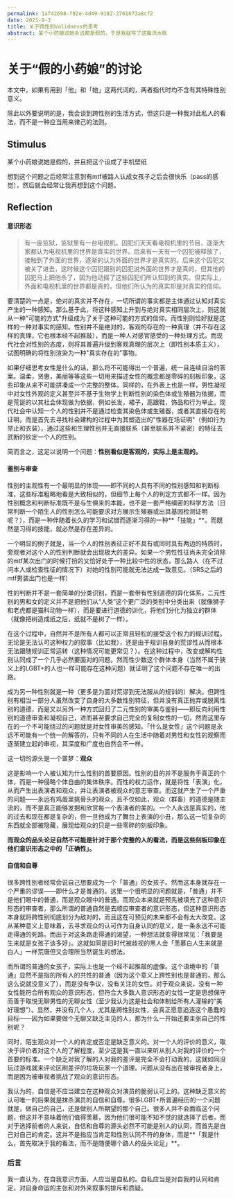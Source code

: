 ```yaml
---
permalink: 1af42698-f92e-4d49-9182-2761873a8cf2 
date: 2021-9-3
title: 关于跨性别Validness的思考
abstract: 某个小药娘说她永远都是假的，于是我就写了这篇流水账
---
```

# 关于“假的小药娘”的讨论

本文中，如果有用到「他」和「她」这两代词的，两者指代时均不含有其特殊性别意义。

除此以外要说明的是，我会谈到跨性别的生活方式，但这只是一种我对此私人的看法，而不是一种应当用来律己的法则。

## Stimulus

某个小药娘说她是假的，并且把这个设成了手机壁纸

想到这个问题之后经常注意到有mtf被路人认成女孩子之后会很快乐（pass的感觉），然后就会经常让我再想到这个问题。



## Reflection

#### 意识形态

> 有一座监狱，监狱里有一台电视机。囚犯们天天看电视机里的节目，逐渐大家都认为电视机里的世界是真实的世界。后来有一天有一个囚犯被释放了，接触到了外面的世界，逐渐的认为外面的世界才是真实的。后来这个囚犯又被关了进去，这时候这个囚犯跟别的囚犯说外面的世界才是真的，但其他的囚犯马上把他杀了，因为他动摇了这些囚犯们所认知到的真实。但实际上，外面和电视机里的世界都是真的，但他们所认为的真实却是对真实的信仰。

要清楚的一点是，绝对的真实并不存在，一切所谓的事实都是主体通过认知对真实产生的一种感知。那么基于此，将这种感知上升到与绝对真实相同层次上，则这就从一种"可能的方式"升级成为了关于这种可能的方式的信仰。而性别则恰好就是这样的一种对事实的感知。性别并不是绝对的，客观的存在的一种真理（并不存在这样的真理，它也根本经不起推敲），而是一种人对感官感受的一种处理方式。而现代社会对性别的态度，则将其普遍升级到客观真理的层次上（即性别本质主义），试图明确的将性别渲染为一种"真实存在的"事物。

如果仔细思考女性是什么的话，那么将不可能得出一个普遍，统一且连续自洽的答案。温柔，贤惠，美丽等等这些一切用来描述女性的概念都是零碎的刻板印象，这些印象从来不可能拼凑成一个完整的整体。同样的，在外表上也是一样，男性凝视中对女性外观的定义甚至并不基于生物学上判断性别的染色体或生殖器为依据，而是荒诞的以其社会体现做为依据，例如长发，裙子，高跟鞋，饰品和行为举止。现代社会中认知一个人的性别并不是通过检查其染色体或生殖器，或者其直接存在的证明，而是首先去寻找社会建构的过程中为其塑造出的"性器在场证明"（例如行为举止和衣装），通过这些和生理性别并无直接联系（甚至联系并不紧密）的特征去武断的钦定一个人的性别。

简而言之，这足以说明一个问题：**性别看似是客观的，实际上是主观的。** 

#### 鉴别与审查

性别的主观性有一个最明显的体现——即不同的人具有不同的性别感知和判断标准，这些标准粗略地看是大致相似的，但细节上每个人的判定方式都不一样。因为性别概念和判断标准既不是与生俱来的本能，也不是一套严格缜密的科学方法（日常判断一个陌生人的性别怎么可能要求对方展示生殖器或出具基因检测证明呢？），而是一种伴随着长久的学习和试错而逐渐习得的一种**「技能」**。而既然是习得的技能，就必然是存在差异的。

一个明显的例子就是，当一个人的性别表征正好不具有或同时具有两边的特质时，旁观者对这个人的性别判断就会出现极大的差异。如果一个男性性征尚未完全消除的mtf某次出门的时候打扮的又恰好处于一种比较中性的状态，那么路人（在不过问本人或检查性征的情况下）对她的性别可能就无法达成一致意见。（SRS之后的mtf男装出门也是一样）

性的判断并不是一套简单的分类识别，而是一套带有性别道德的异化体系。二元性别的男和女的定义并不是把他们从“人类”这个更广泛的类别中分类出来（就像狮子和老虎都是猫科动物一样），而是要进行道德的训化，将他们分化为独立的群体（就像把树造成纸之后，纸就不是树了一样）。

在这个过程中，自然并不是所有人都可以正常且轻松的接受这个权力的规训过程。无论是无法认可这种权力的叙事（比如我），还是由于规训自身的荒谬性从而根本无法跟随规训正常运转（这种情况可能更常见？）。在这种过程中，改变或解构性别认同成了一个几乎必然要面对的问题。然而性少数这个群体本身（当然不属于狭义上的LGBT+的人也一样可能存在这种问题）就证明了这个问题不存在唯一的出路。

成为另一种性别就是一种（更多是为面对荒谬到无法服从的规训的）解决。但跨性别有相当一部分人虽然改变了自身的大多数性别特征，但并没有真正抛弃或脱离性别的道德，而是又以另外一种方式回归了二元性别的审美与鉴别——即反向利用性别的道德审查和凝视自己，进而甚至要求自己完全的复制女性的一切，然而这里存在的一个不可能绕过的问题就是对女性审美的感知。「什么是女性」这个问题是永远不可能有一个统一的解答的，只有不同的人在生活中随着对男性和女性的观察而逐渐建立起的审视，其深度和广度也自然会不一样。

这一切的源头是一个噩梦：**观众**

这是影响一个人被认知为什么性别的首要原因。性别的目的并不是服务于真正的个体，而是一种侵略个体自由的集体秩序。而性的权力运作，就是将性「表演」化，从而产生出表演者和观众，并让表演者被观众的意志审查。而这就产生了一个严重的问题——永远有鸡蛋里挑骨头的观众，且不仅如此，观众（群畜）的道德是随主流的，而不是真正能够发掘和欣赏每一个表演者的美的。一个人永远是真实的，他的过去和现在都是复杂的，但一旦他成为了舞台上表演的小丑，那么这一切复杂的东西就全部被隐藏，展现给观众的只是一些零碎的刻板印象。

**而观众的品头论足自然不可能是针对于那个完整的人的看法，而是这些刻板印象在他们意识形态之中的「正确性」。**

#### 自信和自尊

很多跨性别者经常会说自己想要成为一个「普通」的女孩子。然而这本身就存在一个严重的谬误——即什么才是普通的。这里一个很明显的问题就是，「普通」并不是他们眼中的普通，而是观众眼中的普通。而观众本来就是预先被填充了这种意识形态的审查者，那么所谓的普通自然是去顺应审查者的意识形态，但这种意识形态本身就将跨性别彻底划分为敌对的，而且这在可预见的未来都不会有太大改变。这从某种意义上意味着，去寻求观众的认可作为自身认同的意义，是一条永远不可能走得通的死路。而出于对这条路走得通的渴望，一种想法就变得很常见：「我要是生来就是女孩子该多好」。这就如同是旧时代被歧视的黑人会「羡慕白人生来就是白人」一样荒唐但又会理所当然诞生的想法。

而所谓的普通的女孩子，实际上也是一个经不起推敲的虚像。这个语境中的「普通」显然不是指的所有人的共性的普通（因为这个意义上跨性别也是普通的，那么这么说就没意义了），而是没有争议，没有关注的女性。对于观众来说，没有一种女性能符合所有观众的意识形态，但符合大多数人意识形态的女性一定是思想保守而善于取悦无聊男性的无聊女性（至少我认为这是社会和体制给所有人灌输的“美好理想”）。显然，并没有几个人，尤其是跨性别女性，会真正愿意追逐这个愚蠢的目标——因为如果要做个无聊又缺乏主见的人，那为什么一开始还要主张自己的性别呢？

同时，陌生观众对一个人的肯定或否定是缺乏意义的。对一个人的评价的意义，取决于评价者对这个人的了解程度，至少这是我一直以来听从别人对我的评价的一个首要的标准。一个缺乏对我了解的人对我的差评是完全不会打动我的，这就如同没玩过游戏就来评论区刷差评的垃圾玩家一个道理。问题从没有出在被审视者身上，而是因为被审视者挑战了观众的意识形态。

我认为的，自信是不应当建立在这种观众对演员的脆弱认可上的。这种缺乏意义的认可唯一的后果就是抹杀演员的自信和自尊。很多LGBT+所普遍经历的一个问题就是，做自己的自己，还是做别人所期望的那个自己。很多人并不会面临这个问题，但这并不意味着他们值得羡慕，因为他们很可能不知不觉的就选择了后者。而对于选择前者的人来说，自信和自尊的源头必然不可能是别人的认同，而首先是自己对自己的肯定。这并不是指应当肯定和性别认同不符的身体，而是**「我是什么，首先取决于我的看法，而不是随便哪个路人的品头论足」**。

### 后言

我一直认为，在自我意识方面，人应当是自私的。自私应当是对自我的认同和肯定，对自身命运的主张和对外来叙事的排斥和质疑。
